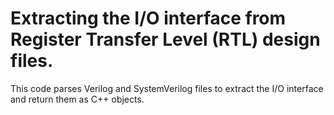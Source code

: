 # Extracting the I/O interface from Register Transfer Level (RTL) design files.

This code parses Verilog and SystemVerilog files to extract the I/O interface and return them as C++ objects.
